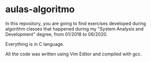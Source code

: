 # aulas-algoritmo

In this repository, you are going to find exercises developed during algorithm classes that happened during my "System Analysis and Development" degree, from 01/2018 to 06/2020.

Everything is in C language.

All the code was written using Vim Editor and compiled with gcc.
